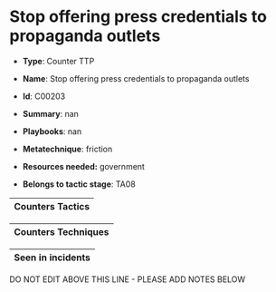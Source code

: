 # Stop offering press credentials to propaganda outlets

* **Type**: Counter TTP

* **Name**: Stop offering press credentials to propaganda outlets

* **Id**: C00203

* **Summary**: nan

* **Playbooks**: nan

* **Metatechnique**: friction

* **Resources needed:** government

* **Belongs to tactic stage**: TA08


| Counters Tactics |
| ---------------- |



| Counters Techniques |
| ------------------- |



| Seen in incidents |
| ----------------- |

DO NOT EDIT ABOVE THIS LINE - PLEASE ADD NOTES BELOW